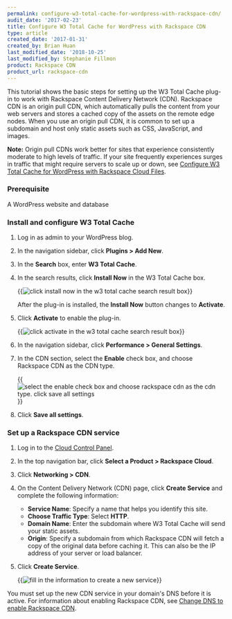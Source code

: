 ```yaml
---
permalink: configure-w3-total-cache-for-wordpress-with-rackspace-cdn/
audit_date: '2017-02-23'
title: Configure W3 Total Cache for WordPress with Rackspace CDN
type: article
created_date: '2017-01-31'
created_by: Brian Huan
last_modified_date: '2018-10-25'
last_modified_by: Stephanie Fillmon
product: Rackspace CDN
product_url: rackspace-cdn
---
```


This tutorial shows the basic steps for setting up the W3 Total Cache plug-in to work with Rackspace Content Delivery Network (CDN). Rackspace CDN is an origin pull CDN, which automatically pulls the content from your web servers and stores a cached copy of the assets on the remote edge nodes. When you use an origin pull CDN, it is common to set up a subdomain and host only static assets such as CSS, JavaScript, and images.

**Note:** Origin pull CDNs work better for sites that experience consistently moderate to high levels of traffic. If your site frequently experiences surges in traffic that might require servers to scale up or down, see [Configure W3 Total Cache for WordPress with Rackspace Cloud Files](/support/how-to/configure-w3-total-cache-for-wordpress-with-rackspace-cloud-files-cdn).

### Prerequisite

A WordPress website and database

### Install and configure W3 Total Cache

1. Log in as admin to your WordPress blog.

2. In the navigation sidebar, click **Plugins > Add New**.

3. In the **Search** box, enter **W3 Total Cache**.

4. In the search results, click **Install Now** in the W3 Total Cache box.

   {{<image alt="click install now in the w3 total cache search result box" src="configure-w3-Search-W3-Total-Cache.png" alt="" title="click install now in the w3 total cache search result box">}}

   After the plug-in is installed, the **Install Now** button changes to **Activate**.

5. Click **Activate** to enable the plug-in.

   {{<image alt="click activate in the w3 total cache search result box" src="configure-w3-Activate-W3-Total-Cache.png" title="click install now in the w3 total cache search result box">}}

6. In the navigation sidebar, click **Performance > General Settings**.

7. In the CDN section, select the **Enable** check box, and choose Rackspace CDN as the CDN type.

   {{<image alt="select the enable check box and choose rackspace cdn as the cdn type. click save all settings" src="configure-w3-Select-Rackspace-CDN.png" title="select the enable check box and choose rackspace cdn as the cdn type. click save all settings">}}

8. Click **Save all settings**.

### Set up a Rackspace CDN service

1. Log in to the [Cloud Control Panel](https://login.rackspace.com).
2. In the top navigation bar, click **Select a Product > Rackspace Cloud**.
3. Click **Networking > CDN**.
4. On the Content Delivery Network (CDN) page, click **Create Service** and complete the following information:

   - **Service Name**: Specify a name that helps you identify this site.
   - **Choose Traffic Type**: Select **HTTP**.
   - **Domain Name**: Enter the subdomain where W3 Total Cache will send your static assets.
   - **Origin**: Specify a subdomain from which Rackspace CDN will fetch a copy of the original data before caching it. This can also be the IP address of your server or load balancer.

5. Click **Create Service**.

   {{<image alt="fill in the information to create a new service" src="configure-w3-mycloud-Setup-Origin-CDN.png" title="fill in the information to create a new service">}}

You must set up the new CDN service in your domain's DNS before it is active. For information about enabling Rackspace CDN, see [Change DNS to enable Rackspace CDN](/support/how-to/change-dns-to-enable-rackspace-cdn).
